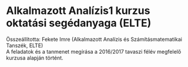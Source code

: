 # Alkalmazott Analízis1 kurzus oktatási segédanyaga (ELTE)

Összeállította: Fekete Imre (Alkalmazott Analízis és Számításmatematikai Tanszék, ELTE)
<br>
A feladatok és a tanmenet megírása a 2016/2017 tavaszi félév megfelelő kurzusa alapján történt.
